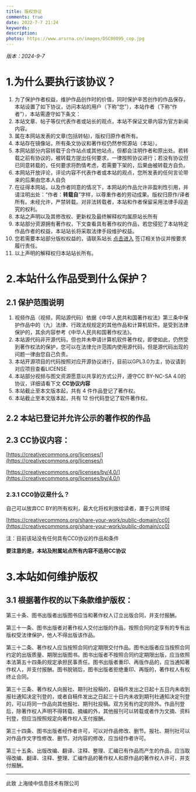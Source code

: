 ```yaml
---
title: 版权协议
comments: true
date: 2022-7-7 21:24
keywords:
description:
photos: https://www.arsrna.cn/images/DSC08095_cop.jpg
---
```

*版本：2024-9-7*

# 1.为什么要执行该协议？

1. 为了保护作者权益，维护作品创作时的价值，同时保护辛苦创作的作品保存，本站设置了如下协议，访问本站的用户（下称“您”），本站作者（下称“作者”），本站需遵守如下条文：
2. 本站文章、帖子等仅代表作者或站长的观点，本站不保证文章内容为官方新闻内容。
3. 属在本网站发表的文章(包括转帖)，版权归原作者所有。
4. 本站存在镜像站，所有条文协议和著作权仍然参照源站（本站）。
5. 本网站部分内容转载于合作站点或其他站点，但都会注明作者和原出处。若转载之前有协议的，被转载方提出任何要求，一律按照协议进行；若没有协议但已同意转载的，任何要求将酌情考虑，若需要下架的，后果由被转载方自负。
6. 本网站开放评论，评论内容不代表作者或本站的观点，您所发表的任何言论带来的后果由您本人自负
7. 在征得本网站，以及作者同意的情况下，本网站的作品允许非盈利性引用，并请注明出处：“作者：____转载自____”字样，以尊重作者的劳动成果。版权归原作/译者所有。未经允许，严禁转载。对非法转载者，本站和作者保留采用法律手段追究的权利。
8. 本站之声明以及其修改权、更新权及最终解释权均属原站长所有
9. 本站部分资源拥有著作权，下文查看具有著作权的作品，若您侵犯了本站特定作品作者的权益，本站站长将采取法律手段维护权益。
10. 您若需要本站部分版权权益的，请联系站长 [点击进入](https://www.arsrna.com/contact/) 签订相关协议并按要求履行责任。
11. 以上声明的解释权归本站站长所有。

# 2.本站什么作品受到什么保护？

## 2.1 保护范围说明

1. 视频作品（视频，网站源代码）依据《中华人民共和国著作权法》第三条中保护作品中的（九）法律、行政法规规定的其他作品和计算机软件。是受到法律保护的，其余内容参考《中华人民共和国著作权法》。
2. 本站源代码非开源代码，但也并未申请计算机软件著作权，即使如此，仍然受到著作权法的保护，您可以在法律允许范围内使用源代码，但是源代码出现的问题一律由您自己负责。
3. 本站开源项目的代码按照对应开源协议进行，目前以GPL3.0为主，协议请到对应项目查看LICENSE
4. 本站部分视频与图文资源愿意以共享的方式公开，遵守CC BY-NC-SA 4.0的协议，详细请看下文 **CC协议内容**
5. 本站截止至本文版本起，共有 4 件作品登记了著作权。
6. 本站截止至本文版本起，共有 12 份代码登记了软件著作权。

## 2.2 本站已登记并允许公示的著作权的作品

## 2.3 CC协议内容：

[https://creativecommons.org/licenses/](https://creativecommons.org/licenses/)

[https://creativecommons.org/licenses/by/4.0/](https://creativecommons.org/licenses/by/4.0/)

### 2.3.1 CC0协议是什么？

自己可以放弃CC BY的所有权利，最大化将权利放给读者，置于公共领域

[https://creativecommons.org/share-your-work/public-domain/cc0](https://creativecommons.org/share-your-work/public-domain/cc0)

注：目前该站没有任何具有CC0协议的作品和条件

**要注意的是，本站及附属站点所有内容不适用CC协议**

# 3.本站如何维护版权

## 3.1 根据著作权的以下条款维护版权：

第三十条、图书出版者出版图书应当和著作权人订立出版合同，并支付报酬。

第三十一条、图书出版者对著作权人交付出版的作品，按照合同约定享有的专有出版权受法律保护，他人不得出版该作品。

第三十二条、著作权人应当按照合同约定期限交付作品。图书出版者应当按照合同约定的出版质量、期限出版图书。图书出版者不按照合同约定期限出版，应当依照本法第五十四条的规定承担民事责任。图书出版者重印、再版作品的，应当通知著作权人，并支付报酬。图书脱销后，图书出版者拒绝重印、再版的，著作权人有权终止合同。

第三十三条、著作权人向报社、期刊社投稿的，自稿件发出之日起十五日内未收到报社通知决定刊登的，或者自稿件发出之日起三十日内未收到期刊社通知决定刊登的，可以将同一作品向其他报社、期刊社投稿。双方另有约定的除外。作品刊登后，除著作权人声明不得转载、摘编的外，其他报刊可以转载或者作为文摘、资料刊登，但应当按照规定向著作权人支付报酬。

第三十四条、图书出版者经作者许可，可以对作品修改、删节。报社、期刊社可以对作品作文字性修改、删节。对内容的修改，应当经作者许可。

第三十五条、出版改编、翻译、注释、整理、汇编已有作品而产生的作品，应当取得改编、翻译、注释、整理、汇编作品的著作权人和原作品的著作权人许可，并支付报酬。

---

此致
上海绫中信息技术有限公司
